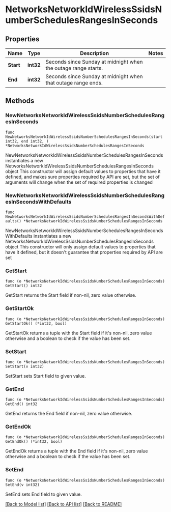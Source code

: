# NetworksNetworkIdWirelessSsidsNumberSchedulesRangesInSeconds

## Properties

Name | Type | Description | Notes
------------ | ------------- | ------------- | -------------
**Start** | **int32** | Seconds since Sunday at midnight when the outage range starts. | 
**End** | **int32** | Seconds since Sunday at midnight when that outage range ends. | 

## Methods

### NewNetworksNetworkIdWirelessSsidsNumberSchedulesRangesInSeconds

`func NewNetworksNetworkIdWirelessSsidsNumberSchedulesRangesInSeconds(start int32, end int32, ) *NetworksNetworkIdWirelessSsidsNumberSchedulesRangesInSeconds`

NewNetworksNetworkIdWirelessSsidsNumberSchedulesRangesInSeconds instantiates a new NetworksNetworkIdWirelessSsidsNumberSchedulesRangesInSeconds object
This constructor will assign default values to properties that have it defined,
and makes sure properties required by API are set, but the set of arguments
will change when the set of required properties is changed

### NewNetworksNetworkIdWirelessSsidsNumberSchedulesRangesInSecondsWithDefaults

`func NewNetworksNetworkIdWirelessSsidsNumberSchedulesRangesInSecondsWithDefaults() *NetworksNetworkIdWirelessSsidsNumberSchedulesRangesInSeconds`

NewNetworksNetworkIdWirelessSsidsNumberSchedulesRangesInSecondsWithDefaults instantiates a new NetworksNetworkIdWirelessSsidsNumberSchedulesRangesInSeconds object
This constructor will only assign default values to properties that have it defined,
but it doesn't guarantee that properties required by API are set

### GetStart

`func (o *NetworksNetworkIdWirelessSsidsNumberSchedulesRangesInSeconds) GetStart() int32`

GetStart returns the Start field if non-nil, zero value otherwise.

### GetStartOk

`func (o *NetworksNetworkIdWirelessSsidsNumberSchedulesRangesInSeconds) GetStartOk() (*int32, bool)`

GetStartOk returns a tuple with the Start field if it's non-nil, zero value otherwise
and a boolean to check if the value has been set.

### SetStart

`func (o *NetworksNetworkIdWirelessSsidsNumberSchedulesRangesInSeconds) SetStart(v int32)`

SetStart sets Start field to given value.


### GetEnd

`func (o *NetworksNetworkIdWirelessSsidsNumberSchedulesRangesInSeconds) GetEnd() int32`

GetEnd returns the End field if non-nil, zero value otherwise.

### GetEndOk

`func (o *NetworksNetworkIdWirelessSsidsNumberSchedulesRangesInSeconds) GetEndOk() (*int32, bool)`

GetEndOk returns a tuple with the End field if it's non-nil, zero value otherwise
and a boolean to check if the value has been set.

### SetEnd

`func (o *NetworksNetworkIdWirelessSsidsNumberSchedulesRangesInSeconds) SetEnd(v int32)`

SetEnd sets End field to given value.



[[Back to Model list]](../README.md#documentation-for-models) [[Back to API list]](../README.md#documentation-for-api-endpoints) [[Back to README]](../README.md)


